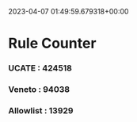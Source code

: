 2023-04-07 01:49:59.679318+00:00
# Rule Counter 
 ### UCATE : 424518

 ### Veneto : 94038

 ### Allowlist : 13929